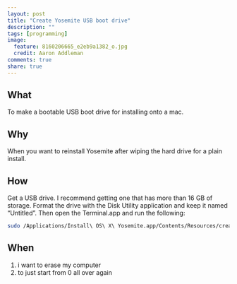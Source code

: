 ```yaml
---
layout: post
title: "Create Yosemite USB boot drive"
description: ""
tags: [programming]
image:
  feature: 8160206665_e2eb9a1382_o.jpg
  credit: Aaron Addleman
comments: true
share: true
---
```


## What

To make a bootable USB boot drive for installing onto a mac.

## Why

When you want to reinstall Yosemite after wiping the hard drive for a plain install.

## How

Get a USB drive. I recommend getting one that has more than 16 GB of storage. Format the drive with the Disk Utility application and keep it named “Untitled”. Then open the Terminal.app and run the following:

```bash
sudo /Applications/Install\ OS\ X\ Yosemite.app/Contents/Resources/createinstallmedia --volume /Volumes/Untitled --applicationpath /Applications/Install\ OS\ X\ Yosemite.app --nointeraction
```

## When

1. i want to erase my computer
1. to just start from 0 all over again